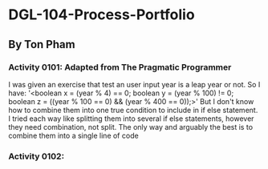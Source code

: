 # DGL-104-Process-Portfolio
## By Ton Pham

### Activity 0101:  Adapted from The Pragmatic Programmer
I was given an exercise that test an user input year is a leap year or not. So I have:
      '<boolean x = (year % 4) == 0;
        boolean y = (year % 100) != 0;
        boolean z = ((year % 100 == 0) && (year % 400 == 0));>'
But I don't know how to combine them into one true condition to include in if else statement. I tried each way like splitting them into several if else statements, however they need combination, not split. The only way and arguably the best is to combine them into a single line of code



### Activity 0102:  